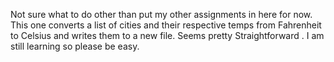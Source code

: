 Not sure what to do other than put my other assignments in here for now.  
This one converts a list of cities and their respective temps from Fahrenheit
to Celsius and writes them to a new file. Seems pretty Straightforward .
I am still learning so please be easy.
